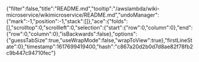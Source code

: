 {"filter":false,"title":"README.md","tooltip":"/awslambda/wiki-microservice/wikimicroservice/README.md","undoManager":{"mark":-1,"position":-1,"stack":[]},"ace":{"folds":[],"scrolltop":0,"scrollleft":0,"selection":{"start":{"row":0,"column":0},"end":{"row":0,"column":0},"isBackwards":false},"options":{"guessTabSize":true,"useWrapMode":false,"wrapToView":true},"firstLineState":0},"timestamp":1617699419400,"hash":"c867a20d2b0d7d8ae82f78fb2c9b447c94710fec"}